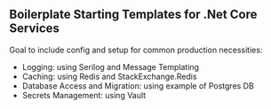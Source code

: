 ## Boilerplate Starting Templates for .Net Core Services
Goal to include config and setup for common production necessities:
- Logging: using Serilog and Message Templating
- Caching: using Redis and StackExchange.Redis
- Database Access and Migration: using example of Postgres DB
- Secrets Management: using Vault
